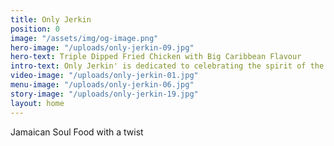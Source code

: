 ```yaml
---
title: Only Jerkin
position: 0
image: "/assets/img/og-image.png"
hero-image: "/uploads/only-jerkin-09.jpg"
hero-text: Triple Dipped Fried Chicken with Big Caribbean Flavour
intro-text: Only Jerkin' is dedicated to celebrating the spirit of the Caribbean through lip smacking flavours, music and all round experience. Look out for the jerk bus as we serve the streets of London daily. Available for hire for events, weddings and parties in the UK.
video-image: "/uploads/only-jerkin-01.jpg"
menu-image: "/uploads/only-jerkin-06.jpg"
story-image: "/uploads/only-jerkin-19.jpg"
layout: home
---
```


Jamaican Soul Food with a twist